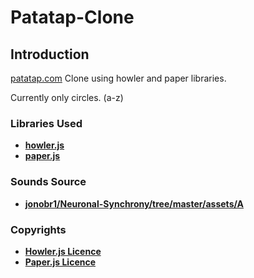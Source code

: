 # Patatap-Clone
## Introduction
[patatap.com](https://patatap.com/) Clone using howler and paper libraries.

Currently only circles. (a-z)

### Libraries Used
- **[howler.js](https://howlerjs.com/)**
- **[paper.js](http://paperjs.org/)**
### Sounds Source
- **[jonobr1/Neuronal-Synchrony/tree/master/assets/A](https://github.com/jonobr1/Neuronal-Synchrony/tree/master/assets/A)**
### Copyrights
- **[Howler.js Licence](https://github.com/goldfire/howler.js/blob/master/LICENSE.md)**
- **[Paper.js Licence](http://paperjs.org/license/)**
